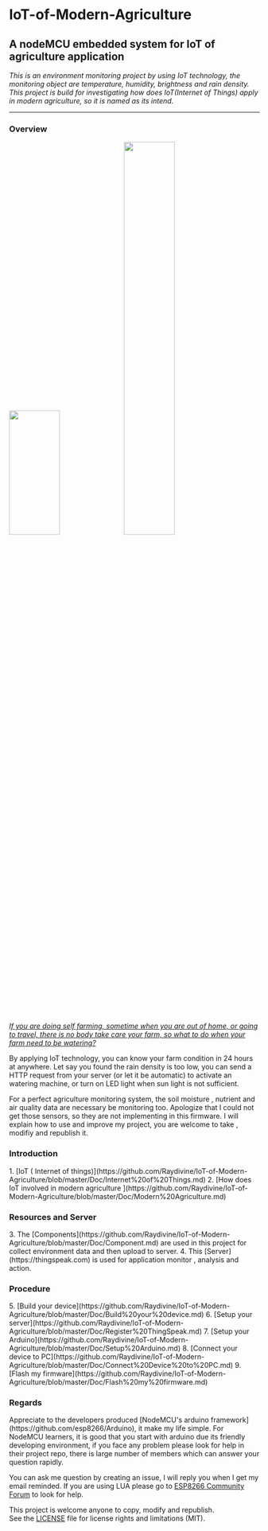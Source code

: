 <h1>IoT-of-Modern-Agriculture</h1>

<h2>A nodeMCU embedded system for IoT of agriculture application</h2>
<i>   This is an environment monitoring project by using IoT technology, the monitoring object are temperature, humidity, brightness and rain density. This project is build for investigating how does IoT(Internet of Things) apply in modern agriculture, so it is named as its intend.</i>
<hr/>

<h3>Overview</h3>

 <img src="https://github.com/Raydivine/IoT-of-Modern-Agriculture/blob/master/Doc/Image/Agriculture/self%20farming.jpg" width="45%" height="250px" />  <img src="https://github.com/Raydivine/IoT-of-Modern-Agriculture/blob/master/Doc/Image/Agriculture/farm%20monitor.jpg" width="45%" height="45%" />

   <ins><i>If you are doing self farming, sometime when you are out of home, or going to travel, there is no body take care your farm, so what to do when your farm need to be watering?</i></ins>
  
By applying IoT technology, you can know your farm condition in 24 hours at anywhere. Let say you found the rain density is too low, you can send a HTTP request from your server (or let it be automatic) to activate an watering machine, or turn on LED light when sun light is not sufficient.
   
For a perfect agriculture monitoring system, the soil moisture , nutrient and air quality data are necessary be monitoring too. Apologize that I could not get those sensors, so they are not implementing in this firmware. I will explain how to use and improve my project, you are welcome to take , modifiy and republish it.
  
<h3>Introduction</h3>
1. [IoT ( Internet of things)](https://github.com/Raydivine/IoT-of-Modern-Agriculture/blob/master/Doc/Internet%20of%20Things.md)
2. [How does IoT involved in modern agriculture ](https://github.com/Raydivine/IoT-of-Modern-Agriculture/blob/master/Doc/Modern%20Agriculture.md)

<h3>Resources and Server</h3>
3. The [Components](https://github.com/Raydivine/IoT-of-Modern-Agriculture/blob/master/Doc/Component.md) are used in this project for collect environment data and then upload to server.
4. This [Server](https://thingspeak.com) is used for application monitor , analysis and action.

<h3>Procedure</h3>
5. [Build your device](https://github.com/Raydivine/IoT-of-Modern-Agriculture/blob/master/Doc/Build%20your%20device.md)
6. [Setup your server](https://github.com/Raydivine/IoT-of-Modern-Agriculture/blob/master/Doc/Register%20ThingSpeak.md)
7. [Setup your Arduino](https://github.com/Raydivine/IoT-of-Modern-Agriculture/blob/master/Doc/Setup%20Arduino.md)
8. [Connect your device to PC](https://github.com/Raydivine/IoT-of-Modern-Agriculture/blob/master/Doc/Connect%20Device%20to%20PC.md)
9. [Flash my firmware](https://github.com/Raydivine/IoT-of-Modern-Agriculture/blob/master/Doc/Flash%20my%20firmware.md)

<h3>Regards</h3>
Appreciate to the developers produced [NodeMCU's arduino framework](https://github.com/esp8266/Arduino), it make my life simple.
For NodeMCU learners, it is good that you start with arduino due its friendly developing environment, if you face any problem please look for help in their project repo, there is large number of members which can answer your question rapidly.

You can ask me question by creating an issue, I will reply you when I get my email reminded.
If you are using LUA please go to [ESP8266 Community Forum](http://www.esp8266.com/index.php?sid=7377269ab4c35f67c420ac8a88e5aeb3)</i> to look for help.

This project is welcome anyone to copy, modify and republish.<br/>
See the [LICENSE](https://github.com/Raydivine/IoT-of-Modern-Agriculture/blob/master/LICENSE) file for license rights and limitations (MIT).

<!--
<h3>My server</h3>
a. [Monitor](https://thingspeak.com/channels/169688) channel is for collecting data and visualize them in graph form <br/>
b. [Analysis](https://thingspeak.com/channels/171094) channel is for investigate the data characteristics , apply with modern knowledge to calculate&get new data.<br/>
c. [Task](https://thingspeak.com/channels/171780) channel is for controlling purpose, the WiFi module will upload the on-time data to server, then server will do control adjust and write the instruction to this channel, finally the WiFi module will read the instruction from this channel and then perform the action. 
--->

